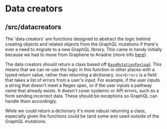 # Data creators

## /src/datacreators
  
The 'data creators' are functions designed to abstract the logic behind creating objects and related objects from the GraphQL mutations if there's ever a need to migrate to a new GraphQL library. This came in handy initially because we had to move from Graphene to Ariadne (more info [here](./README.md)\).  
  
The data creators should return a class based off [`BaseMutationPayload`](../../../backend/src/common.py). This means that we can re-use the logic in this function in other places with a typed return value, rather than returning a dictionary. `UserErrors` is a field that takes a list of errors from a user's input. For example, if the user inputs a string that doesn't meet a Regex spec, or if the user inputs a pathway name that already exists. It doesn't cover systemic or API errors, such as a form sending incorrect data. These should be exceptions so GraphQL can handle tham accordingly.

While we could return a dictionary it's more robust returning a class, especially given the functions could be (and some are) used outside of the GraphQL mutations.
